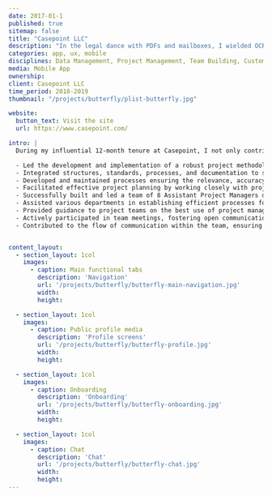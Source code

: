 ```yaml
---
date: 2017-01-1
published: true
sitemap: false
title: "Casepoint LLC"
description: "In the legal dance with PDFs and mailboxes, I wielded OCR magic and threaded emails, transforming data chaos into a coherent narrative."
categories: app, ux, mobile
disciplines: Data Management, Project Management, Team Building, Customer Success, SaaS
media: Mobile App
ownership:
client: Casepoint LLC
time_period: 2018-2019
thumbnail: "/projects/butterfly/plist-butterfly.jpg"

website:
  button_text: Visit the site
  url: https://www.casepoint.com/

intro: |
  During my influential 12-month tenure at Casepoint, I not only contributed to the enhancement of the company's project management methodologies but also demonstrated leadership by establishing and leading a team of 8 Assistant Project Managers specifically focused on Client Success. This achievement underscores my ability to drive organizational growth, cultivate a collaborative work environment, and ensure the satisfaction of our valued clients.

  - Led the development and implementation of a robust project methodology across the entire organization.
  - Integrated structures, standards, processes, and documentation to streamline project execution.
  - Developed and maintained processes ensuring the relevance, accuracy, and completeness of project management documentation, reports, and plans.
  - Facilitated effective project planning by working closely with project leads, ensuring the availability of processes, documentation, and templates for streamlined project launches.
  - Successfully built and led a team of 8 Assistant Project Managers dedicated to Client Success within a short timeframe, showcasing leadership acumen and the ability to identify and nurture talent.
  - Assisted various departments in establishing efficient processes for service delivery and administrative tasks, contributing to overall organizational effectiveness.
  - Provided guidance to project teams on the best use of project management disciplines within a high-paced, technology-driven environment.
  - Actively participated in team meetings, fostering open communication and collaboration within the organization.
  - Contributed to the flow of communication within the team, ensuring alignment with organizational goals and objectives.


content_layout:
  - section_layout: 1col
    images:
      - caption: Main functional tabs
        description: 'Navigation'
        url: '/projects/butterfly/butterfly-main-navigation.jpg'
        width:
        height:

  - section_layout: 1col
    images:
      - caption: Public profile media
        description: 'Profile screens'
        url: '/projects/butterfly/butterfly-profile.jpg'
        width:
        height:

  - section_layout: 1col
    images:
      - caption: Onboarding
        description: 'Onboarding'
        url: '/projects/butterfly/butterfly-onboarding.jpg'
        width:
        height:

  - section_layout: 1col
    images:
      - caption: Chat
        description: 'Chat'
        url: '/projects/butterfly/butterfly-chat.jpg'
        width:
        height:
---
```

